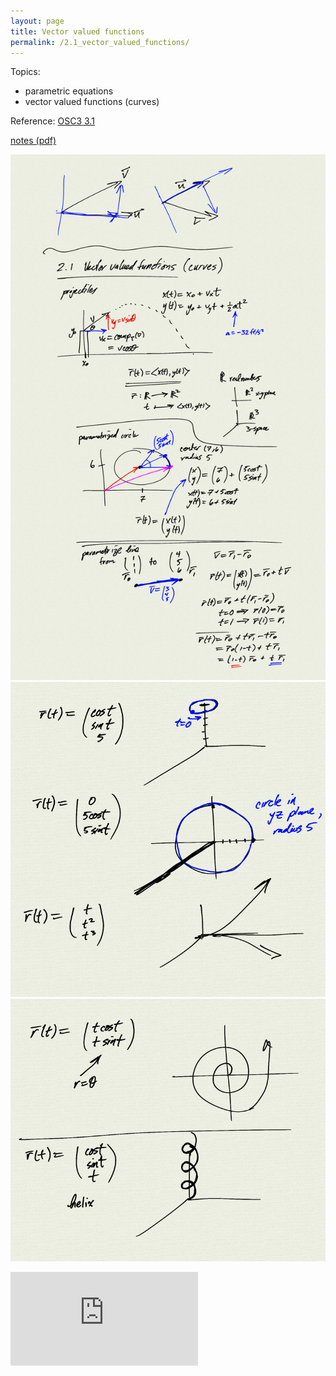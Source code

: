 ```yaml
---
layout: page
title: Vector valued functions
permalink: /2.1_vector_valued_functions/
---
```


Topics:
- parametric equations
- vector valued functions (curves)

Reference: [OSC3 3.1](https://openstax.org/books/calculus-volume-3/pages/3-1-vector-valued-functions-and-space-curves)

[notes (pdf)](MultiV_2.1_VectorValuedFunctions.pdf)

![](0.png)
![](1.png)
![](2.png)

<iframe class="video" src="https://www.youtube.com/embed/EJK5aTm_p6s" title="YouTube video player" frameborder="0" allow="accelerometer; autoplay; clipboard-write; encrypted-media; gyroscope; picture-in-picture" allowfullscreen></iframe>


